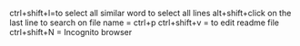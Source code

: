 ctrl+shift+l=to select all similar word
to select all lines alt+shift+click on the last line 
to search on file name  = ctrl+p
ctrl+shift+v = to edit readme file
ctrl+shift+N =  Incognito browser